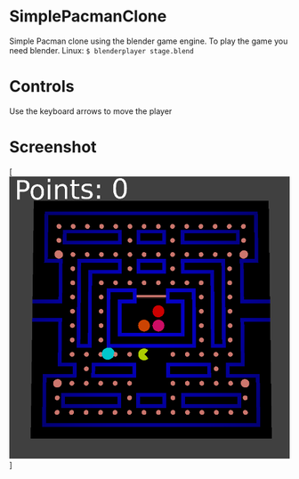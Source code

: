 # SimplePacmanClone
Simple Pacman clone using the blender game engine. To play the game you need blender.
Linux:
`$ blenderplayer stage.blend`
# Controls
Use the keyboard arrows to move the player
# Screenshot
[![screenshot](/githubAssets/screenshot.png)]
